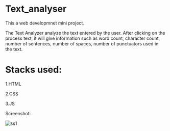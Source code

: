 # Text_analyser

This a web developmnet mini project.

The Text Analyzer analyze the text entered by the user. After clicking on the process text, it will give information such as word count, character count, number of sentences, number of spaces, number of punctuators used in the text.

# Stacks used:
1.HTML

2.CSS

3.JS

Screenshot:

![ss1](https://user-images.githubusercontent.com/69798163/167012570-7056672f-909e-4658-b46f-03e7d90da082.PNG)
